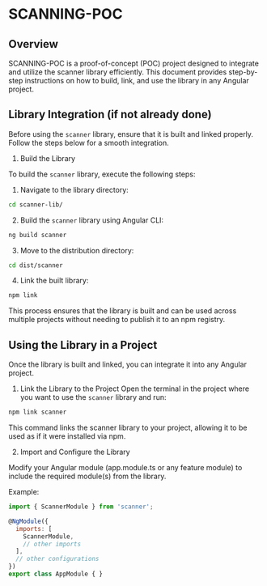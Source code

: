 # SCANNING-POC

## Overview

SCANNING-POC is a proof-of-concept (POC) project designed to integrate and utilize the scanner library efficiently. This document provides step-by-step instructions on how to build, link, and use the library in any Angular project.


## Library Integration (if not already done)

Before using the `scanner` library, ensure that it is built and linked properly. Follow the steps below for a smooth integration.

1. Build the Library

To build the `scanner` library, execute the following steps:

1. Navigate to the library directory:
```bash
cd scanner-lib/
```

2. Build the `scanner` library using Angular CLI:
```bash
ng build scanner
```

3. Move to the distribution directory:
```bash
cd dist/scanner
```

4. Link the built library:
```bash
npm link
```
This process ensures that the library is built and can be used across multiple projects without needing to publish it to an npm registry.


## Using the Library in a Project

Once the library is built and linked, you can integrate it into any Angular project.

1. Link the Library to the Project
Open the terminal in the project where you want to use the `scanner` library and run:

```bash
npm link scanner
```
This command links the scanner library to your project, allowing it to be used as if it were installed via npm.


2. Import and Configure the Library

Modify your Angular module (app.module.ts or any feature module) to include the required module(s) from the library.

Example:

```js
import { ScannerModule } from 'scanner';

@NgModule({
  imports: [
    ScannerModule,
    // other imports
  ],
  // other configurations
})
export class AppModule { }
```